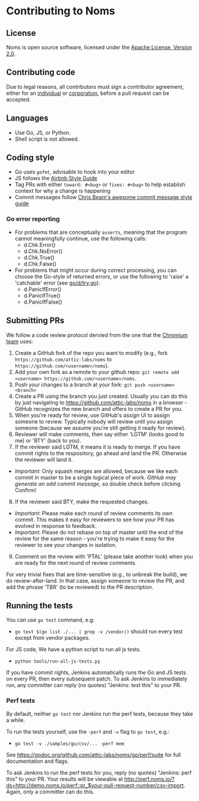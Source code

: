 Contributing to Noms
====================

## License

Noms is open source software, licensed under the [Apache License, Version 2.0](LICENSE).

## Contributing code

Due to legal reasons, all contributors must sign a contributor agreement, either for an [individual](http://noms.io/ca_individual.html) or [corporation](http://noms.io/ca_corporation.html), before a pull request can be accepted.

## Languages

* Use Go, JS, or Python.
* Shell script is not allowed.

## Coding style

* Go uses `gofmt`, advisable to hook into your editor
* JS follows the [Airbnb Style Guide](https://github.com/airbnb/javascript)
* Tag PRs with either `toward: #<bug>` or `fixes: #<bug>` to help establish context for why a change is happening
* Commit messages follow [Chris Beam's awesome commit message style guide](http://chris.beams.io/posts/git-commit/)

### Go error reporting

* For problems that are conceptually `asserts`, meaning that the program cannot meaningfully continue, use the following calls:
	* d.Chk.Error()
	* d.Chk.NoError()
	* d.Chk.True()
	* d.Chk.False()
* For problems that might occur during correct processing, you can choose the Go-style of returned errors, or use the following to 'raise' a 'catchable' error (see [go/d/try.go](https://godoc.org/github.com/attic-labs/noms/go/d)):
	* d.PanicIfError()
	* d.PanicIfTrue()
	* d.PanicIfFalse()

## Submitting PRs

We follow a code review protocol dervied from the one that the [Chromium team](https://www.chromium.org/) uses:

1. Create a GitHub fork of the repo you want to modify (e.g., fork `https://github.com/attic-labs/noms` to `https://github.com/<username>/noms`).
2. Add your own fork as a remote to your github repo: `git remote add <username> https://github.com/<username>/noms`.
3. Push your changes to a branch at your fork: `git push <username> <branch>`
4. Create a PR using the branch you just created. Usually you can do this by just navigating to https://github.com/attic-labs/noms in a browser - GitHub recognizes the new branch and offers to create a PR for you.
5. When you're ready for review, use GitHub's _assign_ UI to assign someone to review. Typically nobody will review until you assign someone (because we assume you're still getting it ready for review).
6. Reviewer will make comments, then say either 'LGTM' (looks good to me) or 'BTY' (back to you).
7. If the reviewer said LGTM, it means it is ready to merge. If you have commit rights to the respository, go ahead and land the PR. Otherwise the reviewer will land it.
  * *Important*: Only squash merges are allowed, because we like each commit in master to be a single logical piece of work. _GitHub may generate an odd commit message_, so double check before clicking Confirm!
8. If the reviewer said BTY, make the requested changes.
  * *Important*: Please make each round of review comments its own commit. This makes it easy for reviewers to see how your PR has evolved in response to feedback.
  * *Important*: Please do not rebase on top of master until the end of the review for the same reason - you're trying to make it easy for the reviewer to see your changes in isolation.
9. Comment on the review with 'PTAL' (please take another look) when you are ready for the next round of review comments.

For very trivial fixes that are time-sensitive (e.g., to unbreak the build), we do review-after-land. In that case, assign someone to review the PR, and add the phrase 'TBR' (to be reviewed) to the PR description.

## Running the tests

You can use `go test` command, e.g:

* `go test $(go list ./... | grep -v /vendor/)` should run every test except from vendor packages.

For JS code, We have a python script to run all js tests.

* `python tools/run-all-js-tests.py`

If you have commit rights, Jenkins automatically runs the Go and JS tests on every PR, then every subsequent patch. To ask Jenkins to immediately run, any committer can reply (no quotes) "Jenkins: test this" to your PR.

### Perf tests

By default, neither `go test` nor Jenkins run the perf tests, because they take a while.

To run the tests yourself, use the `-perf` and `-v` flag to `go test`, e.g.:

* `go test -v ./samples/go/csv/... -perf mem`

See https://godoc.org/github.com/attic-labs/noms/go/perf/suite for full documentation and flags.

To ask Jenkins to run the perf tests for you, reply (no quotes) "Jenkins: perf this" to your PR. Your results will be viewable at http://perf.noms.io/?ds=http://demo.noms.io/perf::pr_$your-pull-request-number/csv-import. Again, only a committer can do this.
